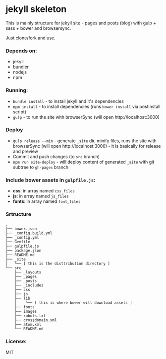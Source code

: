 # jekyll skeleton

This is mainly structure for jekyll site - pages and posts (blog) with gulp + sass + bower and browsersync.

Just clone/fork and use.

### Depends on:

 - jekyll
 - bundler
 - nodejs
 - npm

### Running:

- `bundle install` - to install jekyll and it's dependencies
- `npm install` - to install dependencies (runs `bower install` via postinstall script)
- `gulp` - to run the site with browserSync (will open http://localhost:3000)

### Deploy

- `gulp release --min` - generate `_site` dir, minify files, runs the site with browserSync (will open http://localhost:3000) - it is basically for release and preview
- Commit and push changes (to `src` branch)
- `npm run site-deploy` - will deploy content of generated `_site` with git subtree to `gh-pages` branch

### Include bower assets in `gulpfile.js`:

- **css**: in array named `css_files`
- **js**: in array named `js_files`
- **fonts**: in array named `font_files`

### Srtructure

```
.
├── bower.json
├── _config.build.yml
├── _config.yml
├── Gemfile
├── gulpfile.js
├── package.json
├── README.md
├── _site
│   └── [ this is the disttribution directory ]
└── src
    ├── _layouts
    ├── _pages
    ├── _posts
    ├── _includes
    ├── css
    ├── js
    ├── lib
    │    └── [ this is where bower will download assets ]
    ├── fonts
    ├── images
    ├── robots.txt
    ├── crossdomain.xml
    ├── atom.xml
    └── README.md

```

### License:

MIT